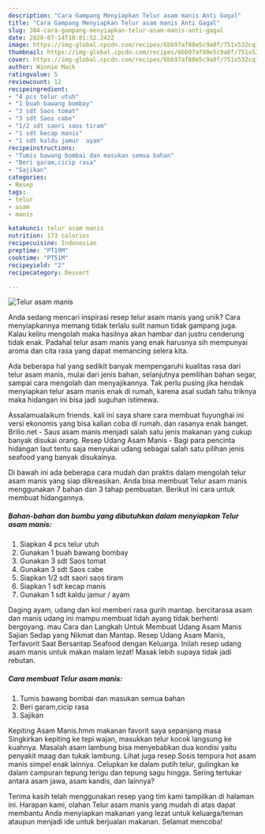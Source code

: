 ```yaml
---
description: "Cara Gampang Menyiapkan Telur asam manis Anti Gagal"
title: "Cara Gampang Menyiapkan Telur asam manis Anti Gagal"
slug: 384-cara-gampang-menyiapkan-telur-asam-manis-anti-gagal
date: 2020-07-14T10:01:52.242Z
image: https://img-global.cpcdn.com/recipes/6bb97af80e5c9a0f/751x532cq70/telur-asam-manis-foto-resep-utama.jpg
thumbnail: https://img-global.cpcdn.com/recipes/6bb97af80e5c9a0f/751x532cq70/telur-asam-manis-foto-resep-utama.jpg
cover: https://img-global.cpcdn.com/recipes/6bb97af80e5c9a0f/751x532cq70/telur-asam-manis-foto-resep-utama.jpg
author: Winnie Mack
ratingvalue: 5
reviewcount: 12
recipeingredient:
- "4 pcs telur utuh"
- "1 buah bawang bombay"
- "3 sdt Saos tomat"
- "3 sdt Saos cabe"
- "1/2 sdt saori saos tiram"
- "1 sdt kecap manis"
- "1 sdt kaldu jamur  ayam"
recipeinstructions:
- "Tumis bawang bombai dan masukan semua bahan"
- "Beri garam,cicip rasa"
- "Sajikan"
categories:
- Resep
tags:
- telur
- asam
- manis

katakunci: telur asam manis 
nutrition: 173 calories
recipecuisine: Indonesian
preptime: "PT19M"
cooktime: "PT51M"
recipeyield: "2"
recipecategory: Dessert

---
```



![Telur asam manis](https://img-global.cpcdn.com/recipes/6bb97af80e5c9a0f/751x532cq70/telur-asam-manis-foto-resep-utama.jpg)

Anda sedang mencari inspirasi resep telur asam manis yang unik? Cara menyiapkannya memang tidak terlalu sulit namun tidak gampang juga. Kalau keliru mengolah maka hasilnya akan hambar dan justru cenderung tidak enak. Padahal telur asam manis yang enak harusnya sih mempunyai aroma dan cita rasa yang dapat memancing selera kita.

Ada beberapa hal yang sedikit banyak mempengaruhi kualitas rasa dari telur asam manis, mulai dari jenis bahan, selanjutnya pemilihan bahan segar, sampai cara mengolah dan menyajikannya. Tak perlu pusing jika hendak menyiapkan telur asam manis enak di rumah, karena asal sudah tahu triknya maka hidangan ini bisa jadi suguhan istimewa.

Assalamualaikum friends. kali ini saya share cara membuat fuyunghai ini versi ekonomis yang bisa kalian coba di rumah. dan rasanya enak banget. Brilio.net - Saus asam manis menjadi salah satu jenis makanan yang cukup banyak disukai orang. Resep Udang Asam Manis - Bagi para pencinta hidangan laut tentu saja menyukai udang sebagai salah satu pilihan jenis seafood yang banyak disukainya.


Di bawah ini ada beberapa cara mudah dan praktis dalam mengolah telur asam manis yang siap dikreasikan. Anda bisa membuat Telur asam manis menggunakan 7 bahan dan 3 tahap pembuatan. Berikut ini cara untuk membuat hidangannya.

<!--inarticleads1-->

##### Bahan-bahan dan bumbu yang dibutuhkan dalam menyiapkan Telur asam manis:

1. Siapkan 4 pcs telur utuh
1. Gunakan 1 buah bawang bombay
1. Gunakan 3 sdt Saos tomat
1. Gunakan 3 sdt Saos cabe
1. Siapkan 1/2 sdt saori saos tiram
1. Siapkan 1 sdt kecap manis
1. Gunakan 1 sdt kaldu jamur / ayam


Daging ayam, udang dan kol memberi rasa gurih mantap. bercitarasa asam dan manis udang ini mampu membuat lidah ayang tidak berhenti bergoyang. mau Cara dan Langkah Untuk Membuat Udang Asam Manis Sajian Sedap yang Nikmat dan Mantap. Resep Udang Asam Manis, Terfavorit Saat Bersantap Seafood dengan Keluarga. Inilah resep udang asam manis untuk makan malam lezat! Masak lebih supaya tidak jadi rebutan. 

<!--inarticleads2-->

##### Cara membuat Telur asam manis:

1. Tumis bawang bombai dan masukan semua bahan
1. Beri garam,cicip rasa
1. Sajikan


Kepiting Asam Manis.hmm makanan favorit saya sepanjang masa Singkirkan kepiting ke tepi wajan, masukkan telur kocok langsung ke kuahnya. Masalah asam lambung bisa menyebabkan dua kondisi yaitu penyakit maag dan tukak lambung. Lihat juga resep Sosis tempura hot asam manis simpel enak lainnya. Celupkan ke dalam putih telur, gulingkan ke dalam campuran tepung terigu dan tepung sagu hingga. Sering tertukar antara asam jawa, asam kandis, dan lainnya? 

Terima kasih telah menggunakan resep yang tim kami tampilkan di halaman ini. Harapan kami, olahan Telur asam manis yang mudah di atas dapat membantu Anda menyiapkan makanan yang lezat untuk keluarga/teman ataupun menjadi ide untuk berjualan makanan. Selamat mencoba!
